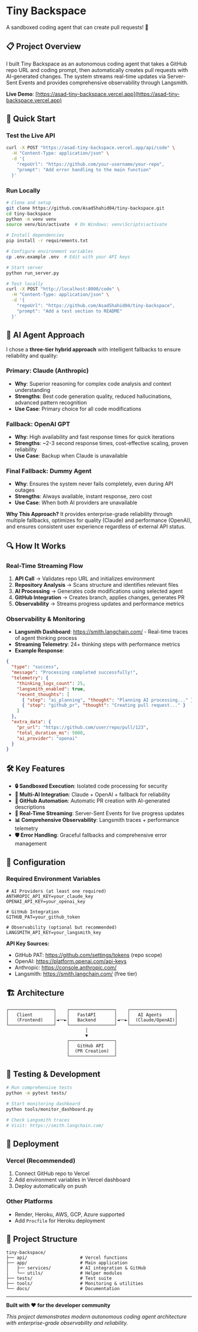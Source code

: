 # Tiny Backspace

A sandboxed coding agent that can create pull requests! 🚀

## 📋 **Project Overview**

I built Tiny Backspace as an autonomous coding agent that takes a GitHub repo URL and coding prompt, then automatically creates pull requests with AI-generated changes. The system streams real-time updates via Server-Sent Events and provides comprehensive observability through Langsmith.

**Live Demo**: [https://asad-tiny-backspace.vercel.app](https://asad-tiny-backspace.vercel.app)

## 🚀 **Quick Start**

### **Test the Live API**

```bash
curl -X POST "https://asad-tiny-backspace.vercel.app/api/code" \
  -H "Content-Type: application/json" \
  -d '{
    "repoUrl": "https://github.com/your-username/your-repo",
    "prompt": "Add error handling to the main function"
  }'
```

### **Run Locally**

```bash
# Clone and setup
git clone https://github.com/AsadShahid04/tiny-backspace.git
cd tiny-backspace
python -m venv venv
source venv/bin/activate  # On Windows: venv\Scripts\activate

# Install dependencies
pip install -r requirements.txt

# Configure environment variables
cp .env.example .env  # Edit with your API keys

# Start server
python run_server.py

# Test locally
curl -X POST "http://localhost:8000/code" \
  -H "Content-Type: application/json" \
  -d '{
    "repoUrl": "https://github.com/AsadShahid04/tiny-backspace",
    "prompt": "Add a test section to README"
  }'
```

## 🤖 **AI Agent Approach**

I chose a **three-tier hybrid approach** with intelligent fallbacks to ensure reliability and quality:

### **Primary: Claude (Anthropic)**

- **Why**: Superior reasoning for complex code analysis and context understanding
- **Strengths**: Best code generation quality, reduced hallucinations, advanced pattern recognition
- **Use Case**: Primary choice for all code modifications

### **Fallback: OpenAI GPT**

- **Why**: High availability and fast response times for quick iterations
- **Strengths**: ~2-3 second response times, cost-effective scaling, proven reliability
- **Use Case**: Backup when Claude is unavailable

### **Final Fallback: Dummy Agent**

- **Why**: Ensures the system never fails completely, even during API outages
- **Strengths**: Always available, instant response, zero cost
- **Use Case**: When both AI providers are unavailable

**Why This Approach?** It provides enterprise-grade reliability through multiple fallbacks, optimizes for quality (Claude) and performance (OpenAI), and ensures consistent user experience regardless of external API status.

## 🔍 **How It Works**

### **Real-Time Streaming Flow**

1. **API Call** → Validates repo URL and initializes environment
2. **Repository Analysis** → Scans structure and identifies relevant files
3. **AI Processing** → Generates code modifications using selected agent
4. **GitHub Integration** → Creates branch, applies changes, generates PR
5. **Observability** → Streams progress updates and performance metrics

### **Observability & Monitoring**

- **Langsmith Dashboard**: https://smith.langchain.com/ - Real-time traces of agent thinking process
- **Streaming Telemetry**: 24+ thinking steps with performance metrics
- **Example Response**:

```json
{
  "type": "success",
  "message": "Processing completed successfully!",
  "telemetry": {
    "thinking_logs_count": 25,
    "langsmith_enabled": true,
    "recent_thoughts": [
      { "step": "ai_planning", "thought": "Planning AI processing..." },
      { "step": "github_pr", "thought": "Creating pull request..." }
    ]
  },
  "extra_data": {
    "pr_url": "https://github.com/user/repo/pull/123",
    "total_duration_ms": 5000,
    "ai_provider": "openai"
  }
}
```

## 🛠️ **Key Features**

- **🔒 Sandboxed Execution**: Isolated code processing for security
- **🤖 Multi-AI Integration**: Claude + OpenAI + fallback for reliability
- **🔗 GitHub Automation**: Automatic PR creation with AI-generated descriptions
- **📡 Real-Time Streaming**: Server-Sent Events for live progress updates
- **📊 Comprehensive Observability**: Langsmith traces + performance telemetry
- **🛡️ Error Handling**: Graceful fallbacks and comprehensive error management

## 🔧 **Configuration**

### **Required Environment Variables**

```env
# AI Providers (at least one required)
ANTHROPIC_API_KEY=your_claude_key
OPENAI_API_KEY=your_openai_key

# GitHub Integration
GITHUB_PAT=your_github_token

# Observability (optional but recommended)
LANGSMITH_API_KEY=your_langsmith_key
```

**API Key Sources:**

- GitHub PAT: https://github.com/settings/tokens (repo scope)
- OpenAI: https://platform.openai.com/api-keys
- Anthropic: https://console.anthropic.com/
- Langsmith: https://smith.langchain.com/ (free tier)

## 🏗️ **Architecture**

```
┌─────────────────┐    ┌─────────────────┐    ┌─────────────────┐
│   Client        │    │   FastAPI       │    │   AI Agents     │
│   (Frontend)    │◄──►│   Backend       │◄──►│  (Claude/OpenAI)│
└─────────────────┘    └─────────────────┘    └─────────────────┘
                              │
                              ▼
                       ┌─────────────────┐
                       │   GitHub API    │
                       │  (PR Creation)  │
                       └─────────────────┘
```

## 🧪 **Testing & Development**

```bash
# Run comprehensive tests
python -m pytest tests/

# Start monitoring dashboard
python tools/monitor_dashboard.py

# Check Langsmith traces
# Visit: https://smith.langchain.com/
```

## 🚀 **Deployment**

### **Vercel (Recommended)**

1. Connect GitHub repo to Vercel
2. Add environment variables in Vercel dashboard
3. Deploy automatically on push

### **Other Platforms**

- Render, Heroku, AWS, GCP, Azure supported
- Add `Procfile` for Heroku deployment

## 📁 **Project Structure**

```
tiny-backspace/
├── api/                    # Vercel functions
├── app/                    # Main application
│   ├── services/           # AI integration & GitHub
│   └── utils/              # Helper modules
├── tests/                  # Test suite
├── tools/                  # Monitoring & utilities
└── docs/                   # Documentation
```

---

**Built with ❤️ for the developer community**

_This project demonstrates modern autonomous coding agent architecture with enterprise-grade observability and reliability._
